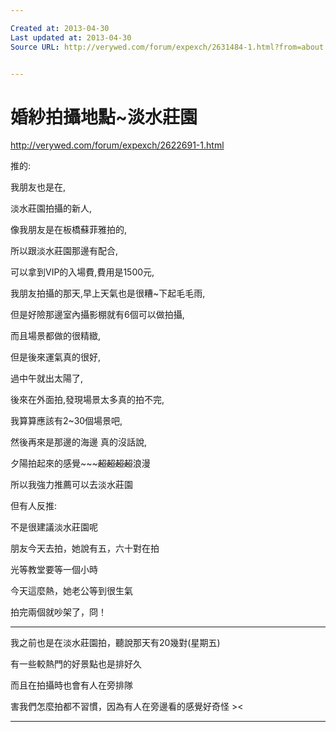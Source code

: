 ```yaml
---

Created at: 2013-04-30
Last updated at: 2013-04-30
Source URL: http://verywed.com/forum/expexch/2631484-1.html?from=about


---
```


# 婚紗拍攝地點~淡水莊園


<http://verywed.com/forum/expexch/2622691-1.html>

推的:

我朋友也是在,

淡水莊園拍攝的新人,

像我朋友是在板橋蘇菲雅拍的,

所以跟淡水莊園那邊有配合,

可以拿到VIP的入場費,費用是1500元,

我朋友拍攝的那天,早上天氣也是很糟~下起毛毛雨,

但是好險那邊室內攝影棚就有6個可以做拍攝,

而且場景都做的很精緻,

但是後來運氣真的很好,

過中午就出太陽了,

後來在外面拍,發現場景太多真的拍不完,

我算算應該有2~30個場景吧,

然後再來是那邊的海邊 真的沒話說,

夕陽拍起來的感覺~~~~~超超超超~~浪漫

所以我強力推薦可以去淡水莊園

但有人反推:

不是很建議淡水莊園呢

朋友今天去拍，她說有五，六十對在拍

光等教堂要等一個小時

今天這麼熱，她老公等到很生氣

拍完兩個就吵架了，冏！

* * *

我之前也是在淡水莊園拍，聽說那天有20幾對(星期五)

有一些較熱門的好景點也是排好久

而且在拍攝時也會有人在旁排隊

害我們怎麼拍都不習慣，因為有人在旁邊看的感覺好奇怪 ><

* * *

